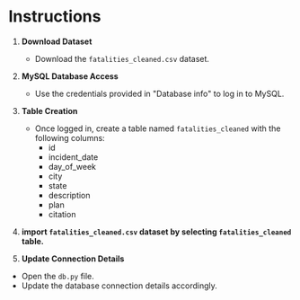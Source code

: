 # Instructions

1. **Download Dataset**
   - Download the `fatalities_cleaned.csv` dataset.
   
2. **MySQL Database Access**
   - Use the credentials provided in "Database info" to log in to MySQL.

3. **Table Creation**
   - Once logged in, create a table named `fatalities_cleaned` with the following columns:
     - id
     - incident_date
     - day_of_week
     - city
     - state
     - description
     - plan
     - citation

4. **import `fatalities_cleaned.csv` dataset by selecting `fatalities_cleaned` table.**

5.  **Update Connection Details**
   - Open the `db.py` file.
   - Update the database connection details accordingly.
